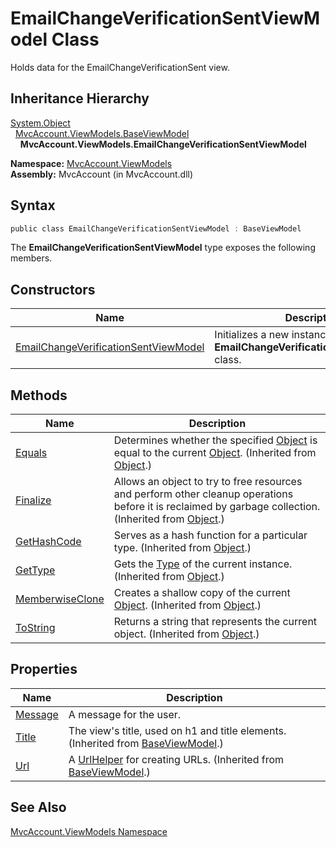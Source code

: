 EmailChangeVerificationSentViewModel Class
==========================================
Holds data for the EmailChangeVerificationSent view.


Inheritance Hierarchy
---------------------
[System.Object][1]  
  [MvcAccount.ViewModels.BaseViewModel][2]  
    **MvcAccount.ViewModels.EmailChangeVerificationSentViewModel**  

**Namespace:** [MvcAccount.ViewModels][3]  
**Assembly:** MvcAccount (in MvcAccount.dll)

Syntax
------

```csharp
public class EmailChangeVerificationSentViewModel : BaseViewModel
```

The **EmailChangeVerificationSentViewModel** type exposes the following members.


Constructors
------------

Name                                      | Description                                                                       
----------------------------------------- | --------------------------------------------------------------------------------- 
[EmailChangeVerificationSentViewModel][4] | Initializes a new instance of the **EmailChangeVerificationSentViewModel** class. 


Methods
-------

Name                  | Description                                                                                                                                                
--------------------- | ---------------------------------------------------------------------------------------------------------------------------------------------------------- 
[Equals][5]           | Determines whether the specified [Object][1] is equal to the current [Object][1]. (Inherited from [Object][1].)                                            
[Finalize][6]         | Allows an object to try to free resources and perform other cleanup operations before it is reclaimed by garbage collection. (Inherited from [Object][1].) 
[GetHashCode][7]      | Serves as a hash function for a particular type. (Inherited from [Object][1].)                                                                             
[GetType][8]          | Gets the [Type][9] of the current instance. (Inherited from [Object][1].)                                                                                  
[MemberwiseClone][10] | Creates a shallow copy of the current [Object][1]. (Inherited from [Object][1].)                                                                           
[ToString][11]        | Returns a string that represents the current object. (Inherited from [Object][1].)                                                                         


Properties
----------

Name          | Description                                                                           
------------- | ------------------------------------------------------------------------------------- 
[Message][12] | A message for the user.                                                               
[Title][13]   | The view's title, used on h1 and title elements. (Inherited from [BaseViewModel][2].) 
[Url][14]     | A [UrlHelper][15] for creating URLs. (Inherited from [BaseViewModel][2].)             


See Also
--------
[MvcAccount.ViewModels Namespace][3]  

[1]: http://msdn.microsoft.com/en-us/library/e5kfa45b
[2]: ../BaseViewModel/README.md
[3]: ../README.md
[4]: _ctor.md
[5]: http://msdn.microsoft.com/en-us/library/bsc2ak47
[6]: http://msdn.microsoft.com/en-us/library/4k87zsw7
[7]: http://msdn.microsoft.com/en-us/library/zdee4b3y
[8]: http://msdn.microsoft.com/en-us/library/dfwy45w9
[9]: http://msdn.microsoft.com/en-us/library/42892f65
[10]: http://msdn.microsoft.com/en-us/library/57ctke0a
[11]: http://msdn.microsoft.com/en-us/library/7bxwbwt2
[12]: Message.md
[13]: ../BaseViewModel/Title.md
[14]: ../BaseViewModel/Url.md
[15]: http://msdn.microsoft.com/en-us/library/dd492578